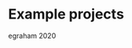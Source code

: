 <html>
<head>
  <title>My Portfolio</title>
</head>
<body>
  <h1>Example projects</h1>
  <footer>egraham 2020</footer>
</body>
</html>